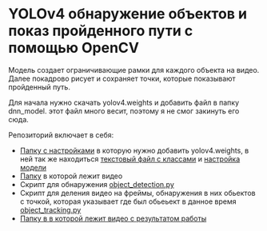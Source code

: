 # YOLOv4 обнаружение объектов и показ пройденного пути с помощью OpenCV

Модель создает ограничивающие рамки для каждого объекта на видео. Далее покадрово рисует и сохраняет точки, которые показывают пройденный путь.

Для начала нужно скачать yolov4.weights и добавить файл в папку dnn_model. этот файл много весит, поэтому я не смог закинуть его сюда.

Репозиторий включает в себя:
* [Папку с настройками](dnn_model) в которую нужно добавить yolov4.weights, в ней так же находиться [текстовый файл с классами](classes.txt) и [настройка  модели](yolov4.cfg)
* [Папку](input) в которой лежит видео
* Скрипт для обнаружения [object_detection.py](object_detection.py)
* Скрипт для деления видео на фреймы, обнаружения в них обьектов с точкой, которая указывает где был обьеьект в данное время [object_tracking.py](object_tracking.py)
* [Папку в в которой лежит видео с результатом работы](outputs)
